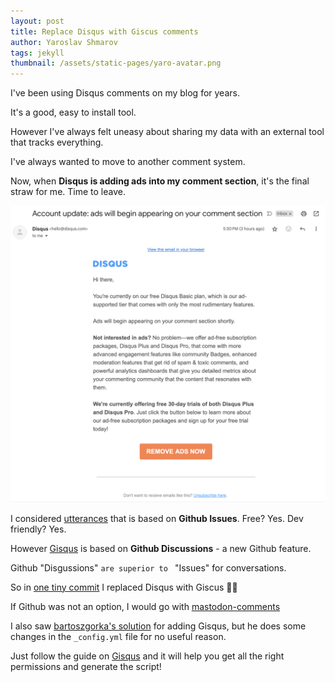 ```yaml
---
layout: post
title: Replace Disqus with Giscus comments
author: Yaroslav Shmarov
tags: jekyll
thumbnail: /assets/static-pages/yaro-avatar.png
---
```


I've been using Disqus comments on my blog for years. 

It's a good, easy to install tool. 

However I've always felt uneasy about sharing my data with an external tool that tracks everything.

I've always wanted to move to another comment system.

Now, when **Disqus is adding ads into my comment section**, it's the final straw for me. Time to leave.

![disqus will have ads](/assets/images/disqus-adds-ads.png)

I considered [utterances](https://github.com/utterance/utterances) that is based on **Github Issues**. Free? Yes. Dev friendly? Yes.

However [Gisqus](https://giscus.app) is based on **Github Discussions** - a new Github feature.

Github "Disgussions" `are superior to ` "Issues" for conversations.

So in [one tiny commit](https://github.com/yshmarov/yshmarov.github.io/commit/d0fcd2bae3608b0b1a0fcc8627c8dde6f327b6e7) I replaced Disqus with Giscus 🎉🎉

If Github was not an option, I would go with [mastodon-comments](https://github.com/dpecos/mastodon-comments)

I also saw [bartoszgorka's solution](https://bartoszgorka.com/github-discussion-comments-for-jekyll-blog) for adding Gisqus, but he does some changes in the `_config.yml` file for no useful reason. 

Just follow the guide on [Gisqus](https://giscus.app) and it will help you get all the right permissions and generate the script!
